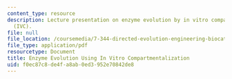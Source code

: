 ```yaml
---
content_type: resource
description: Lecture presentation on enzyme evolution by in vitro compartmentalization
  (IVC).
file: null
file_location: /coursemedia/7-344-directed-evolution-engineering-biocatalysts-spring-2008/f0ec87c8de4fa8ab0ed3952e70842de8_ses12_slides.pdf
file_type: application/pdf
resourcetype: Document
title: Enzyme Evolution Using In Vitro Compartmentalization
uid: f0ec87c8-de4f-a8ab-0ed3-952e70842de8
---
```

